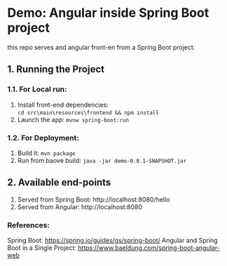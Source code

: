 # Demo: Angular inside Spring Boot project

this repo serves and angular front-en from a Spring Boot project.

## 1. Running the Project

### 1.1. For Local run: 
1. Install front-end dependencies:   
`cd src\main\resources\frontend && npm install`
2. Launch the app: `mvnw spring-boot:run`

### 1.2. For Deployment:
1. Build it: `mvn package`
2. Run from baove build: `java -jar demo-0.0.1-SNAPSHOT.jar`


## 2. Available end-points
1. Served from Spring Boot: http://localhost:8080/hello
2. Served from Angular: http://localhost:8080

### References:

Spring Boot: https://spring.io/guides/gs/spring-boot/
Angular and Spring Boot in a Single Project: https://www.baeldung.com/spring-boot-angular-web
